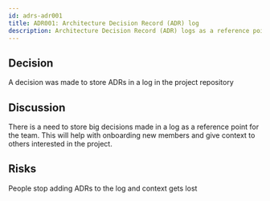 ```yaml
---
id: adrs-adr001
title: ADR001: Architecture Decision Record (ADR) log
description: Architecture Decision Record (ADR) logs as a reference point for the team
---
```


## Decision

A decision was made to store ADRs in a log in the project repository

## Discussion

There is a need to store big decisions made in a log as a reference point for the team. This will help with onboarding new members and give context to others interested in the project.

## Risks

People stop adding ADRs to the log and context gets lost

